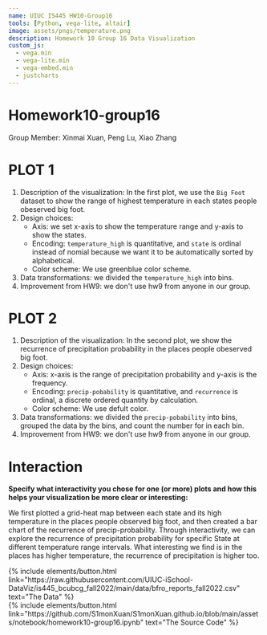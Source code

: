 ```yaml
---
name: UIUC IS445 HW10-Group16
tools: [Python, vega-lite, altair]
image: assets/pngs/temperature.png
description: Homework 10 Group 16 Data Visualization
custom_js:
  - vega.min
  - vega-lite.min
  - vega-embed.min
  - justcharts
---
```



# Homework10-group16

Group Member: Xinmai Xuan, Peng Lu, Xiao Zhang
# PLOT 1

1. Description of the visualization:
    In the first plot, we use the `Big Foot` dataset to show the range of highest temperature in each states people obeserved big foot.
2.  Design choices: 
    + Axis: we set x-axis to show the temperature range and y-axis to show the states.
    + Encoding: `temperature_high` is quantitative, and `state` is ordinal instead of nomial because we want it to be automatically sorted by alphabetical.
    + Color scheme: We use greenblue color scheme.
3. Data transformations: we divided the `temperature_high` into bins.
4. Improvement from HW9: we don't use hw9 from anyone in our group.

<vegachart schema-url="{{ site.baseurl }}/assets/json/hw10_pt1.json" style="width: 100%"></vegachart>

# PLOT 2

1. Description of the visualization:
    In the second plot, we show the recurrence of precipitation probability in the places people obeserved big foot.
2.  Design choices: 
    + Axis: x-axis is the range of precipitation probability and y-axis is the frequency.
    + Encoding: `precip-pobability` is quantitative, and `recurrence` is ordinal, a discrete ordered quantity by calculation.
    + Color scheme: We use defult color.
3. Data transformations: we divided the `precip-pobability` into bins, grouped the data by the bins, and count the number for in each bin.
4. Improvement from HW9: we don't use hw9 from anyone in our group.

<vegachart schema-url="{{ site.baseurl }}/assets/json/hw10_pt2.json" style="width: 100%"></vegachart>


# Interaction

**Specify what interactivity you chose for one (or more) plots and how this helps your visualization be more clear or interesting:**

We first plotted a grid-heat map between each state and its high temperature in the places people observed big foot, and then created a bar chart of the recurrence of precip-probability. Through interactivity, we can explore the recurrence of precipitation probability for specific State at different temperature range intervals. What interesting we find is in the places has higher temperature, the recurrence of precipitation is higher too.

<vegachart schema-url="{{ site.baseurl }}/assets/json/hw10_fi.json" style="width: 100%"></vegachart>

<!-- these are written in a combo of html and liquid --> 

<div class="left">
{% include elements/button.html link="https://raw.githubusercontent.com/UIUC-iSchool-DataViz/is445_bcubcg_fall2022/main/data/bfro_reports_fall2022.csv" text="The Data" %}
</div>

<div class="right">
{% include elements/button.html link="https://github.com/S1monXuan/S1monXuan.github.io/blob/main/assets/notebook/homework10-group16.ipynb" text="The Source Code" %}
</div>

